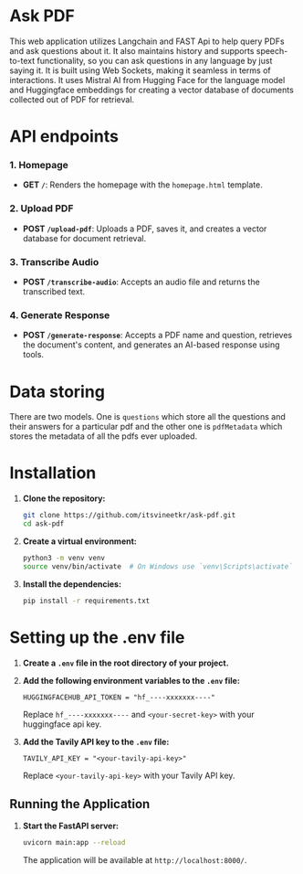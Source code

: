 # Ask PDF

This web application utilizes Langchain and FAST Api to help query PDFs and ask questions about it. 
It also maintains history and supports speech-to-text functionality, so you can ask questions in any language by just saying it.
It is built using Web Sockets, making it seamless in terms of interactions.
It uses Mistral AI from Hugging Face for the language model and Huggingface embeddings for creating a vector database of documents collected out of PDF for retrieval.

# API endpoints

### 1. Homepage
- **GET `/`**: Renders the homepage with the `homepage.html` template.

### 2. Upload PDF
- **POST `/upload-pdf`**: Uploads a PDF, saves it, and creates a vector database for document retrieval.

### 3. Transcribe Audio
- **POST `/transcribe-audio`**: Accepts an audio file and returns the transcribed text.

### 4. Generate Response
- **POST `/generate-response`**: Accepts a PDF name and question, retrieves the document's content, and generates an AI-based response using tools.


# Data storing
There are two models. One is `questions` which store all the questions and their answers for a particular pdf and the other one is `pdfMetadata` which stores the metadata of all the pdfs ever uploaded.

# Installation

1. **Clone the repository:**
    ```bash
    git clone https://github.com/itsvineetkr/ask-pdf.git
    cd ask-pdf
    ```

2. **Create a virtual environment:**
    ```bash
    python3 -m venv venv
    source venv/bin/activate  # On Windows use `venv\Scripts\activate`
    ```

3. **Install the dependencies:**
    ```bash
    pip install -r requirements.txt
    ```

# Setting up the .env file

1. **Create a `.env` file in the root directory of your project.**

2. **Add the following environment variables to the `.env` file:**
    ```env
    HUGGINGFACEHUB_API_TOKEN = "hf_----xxxxxxx----"
    ```
    Replace `hf_----xxxxxxx----` and `<your-secret-key>` with your huggingface api key.

3. **Add the Tavily API key to the `.env` file:**
    ```env
    TAVILY_API_KEY = "<your-tavily-api-key>"
    ```
    Replace `<your-tavily-api-key>` with your Tavily API key.

## Running the Application

1. **Start the FastAPI server:**
    ```bash
    uvicorn main:app --reload
    ```

    The application will be available at `http://localhost:8000/`.
